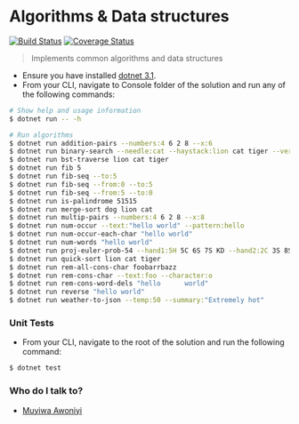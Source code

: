# Algorithms & Data structures
[![Build Status](https://dev.azure.com/muyiwaawoniyi/algorithms-data-structures/_apis/build/status/awoniyimuyiwa.muyiwa_algorithms_and_data_structures?branchName=master)](https://dev.azure.com/muyiwaawoniyi/algorithms-data-structures/_build/latest?definitionId=1&branchName=master)
[![Coverage Status](https://coveralls.io/repos/github/awoniyimuyiwa/muyiwa_algorithms_and_data_structures/badge.svg?branch=master)](https://coveralls.io/github/awoniyimuyiwa/muyiwa_algorithms_and_data_structures?branch=master)

> Implements common algorithms and data structures

* Ensure you have installed [dotnet 3.1](https://dotnet.microsoft.com/download/dotnet-core/3.1).
* From your CLI, navigate to Console folder of the solution and run any of the following commands:

```bash
# Show help and usage information
$ dotnet run -- -h

# Run algorithms
$ dotnet run addition-pairs --numbers:4 6 2 8 --x:6
$ dotnet run binary-search --needle:cat --haystack:lion cat tiger --verbose
$ dotnet run bst-traverse lion cat tiger
$ dotnet run fib 5
$ dotnet run fib-seq --to:5
$ dotnet run fib-seq --from:0 --to:5
$ dotnet run fib-seq --from:5 --to:0
$ dotnet run is-palindrome 51515
$ dotnet run merge-sort dog lion cat
$ dotnet run multip-pairs --numbers:4 6 2 8 --x:8
$ dotnet run num-occur --text:"hello world" --pattern:hello
$ dotnet run num-occur-each-char "hello world"
$ dotnet run num-words "hello world"
$ dotnet run proj-euler-prob-54 --hand1:5H 5C 6S 7S KD --hand2:2C 3S 8S 8D TD
$ dotnet run quick-sort lion cat tiger
$ dotnet run rem-all-cons-char foobarrbazz
$ dotnet run rem-cons-char --text:foo --character:o
$ dotnet run rem-cons-word-dels "hello      world"
$ dotnet run reverse "hello world"
$ dotnet run weather-to-json --temp:50 --summary:"Extremely hot"
```

### Unit Tests ###

* From your CLI, navigate to the root of the solution and run the following command:

```bash
$ dotnet test
```

### Who do I talk to? ###

*  [Muyiwa Awoniyi](mailto:muyiwaawoniyi@yahoo.com)